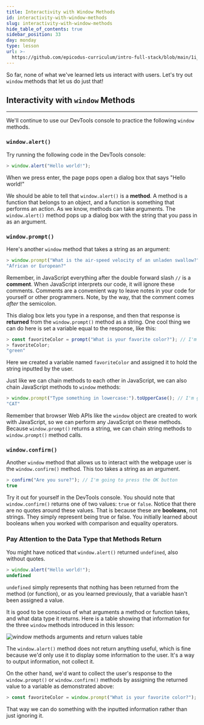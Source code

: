 ```yaml
---
title: Interactivity with Window Methods
id: interactivity-with-window-methods
slug: interactivity-with-window-methods
hide_table_of_contents: true
sidebar_position: 33
day: monday
type: lesson
url: >-
  https://github.com/epicodus-curriculum/intro-full-stack/blob/main/1i_interactivity_with_window_methods.md
---
```


So far, none of what we've learned lets us interact with users. Let's try out `window` methods that let us do just that!

## Interactivity with `window` Methods
---

We'll continue to use our DevTools console to practice the following `window` methods.

### `window.alert()`

Try running the following code in the DevTools console:

```javascript
> window.alert("Hello world!");
```

When we press enter, the page pops open a dialog box that says "Hello world!"

We should be able to tell that `window.alert()` is a **method**. A method is a function that belongs to an object, and a function is something that performs an action. As we know, methods can take arguments. The `window.alert()` method pops up a dialog box with the string that you pass in as an argument.

### `window.prompt()`

Here's another `window` method that takes a string as an argument:

```javascript
> window.prompt("What is the air-speed velocity of an unladen swallow?");  // I'm going to type "African or European?"
"African or European?"
``` 

Remember, in JavaScript everything after the double forward slash `//` is a **comment**. When JavaScript interprets our code, it will ignore these comments. Comments are a convenient way to leave notes in your code for yourself or other programmers. Note, by the way, that the comment comes _after_ the semicolon.

This dialog box lets you type in a response, and then that response is **returned** from the `window.prompt()` method as a string. One cool thing we can do here is set a variable equal to the response, like this:

```javascript
> const favoriteColor = prompt("What is your favorite color?"); // I'm going to type "green"
> favoriteColor;
"green"
```

Here we created a variable named `favoriteColor` and assigned it to hold the string inputted by the user.

Just like we can chain methods to each other in JavaScript, we can also chain JavaScript methods to `window` methods:

```javascript
> window.prompt("Type something in lowercase:").toUpperCase(); // I'm going to type "cat"
"CAT"
```

Remember that browser Web APIs like the `window` object are created to work with JavaScript, so we can perform any JavaScript on these methods. Because `window.prompt()` returns a string, we can chain string methods to `window.prompt()` method calls.

### `window.confirm()`

Another `window` method that allows us to interact with the webpage user is the `window.confirm()` method. This too takes a string as an argument.

```javascript
> confirm("Are you sure?"); // I'm going to press the OK button
true
```

Try it out for yourself in the DevTools console. You should note that `window.confirm()` returns one of two values: `true` or `false`. Notice that there are no quotes around these values. That is because these are **booleans**, not strings. They simply represent being true or false. You initially learned about booleans when you worked with comparison and equality operators.

### Pay Attention to the Data Type that Methods Return

You might have noticed that `window.alert()` returned `undefined`, also without quotes. 

```javascript
> window.alert("Hello world!");
undefined
```

`undefined` simply represents that nothing has been returned from the method (or function), or as you learned previously, that a variable hasn't been assigned a value.

It is good to be conscious of what arguments a method or function takes, and what data type it returns. Here is a table showing that information for the three `window` methods introduced in this lesson:

![window methods arguments and return values table](https://learnhowtoprogram.s3.us-west-2.amazonaws.com/INTRO/week2-js-jquery/window-methods-arguments-returns.png)

The `window.alert()` method does not return anything useful, which is fine because we'd only use it to display some information to the user. It's a way to output information, not collect it. 

On the other hand, we'd want to collect the user's response to the `window.prompt()` or `window.confirm()` methods by assigning the returned value to a variable as demonstrated above:

```js
> const favoriteColor = window.prompt("What is your favorite color?");
```

That way we can do something with the inputted information rather than just ignoring it.
